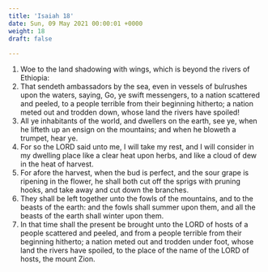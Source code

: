 ```yaml
---
title: 'Isaiah 18'
date: Sun, 09 May 2021 00:00:01 +0000
weight: 18
draft: false
  
---
```


1. Woe to the land shadowing with wings, which is beyond the rivers of Ethiopia:
2. That sendeth ambassadors by the sea, even in vessels of bulrushes upon the waters, saying, Go, ye swift messengers, to a nation scattered and peeled, to a people terrible from their beginning hitherto; a nation meted out and trodden down, whose land the rivers have spoiled!
3. All ye inhabitants of the world, and dwellers on the earth, see ye, when he lifteth up an ensign on the mountains; and when he bloweth a trumpet, hear ye.
4. For so the LORD said unto me, I will take my rest, and I will consider in my dwelling place like a clear heat upon herbs, and like a cloud of dew in the heat of harvest.
5. For afore the harvest, when the bud is perfect, and the sour grape is ripening in the flower, he shall both cut off the sprigs with pruning hooks, and take away and cut down the branches.
6. They shall be left together unto the fowls of the mountains, and to the beasts of the earth: and the fowls shall summer upon them, and all the beasts of the earth shall winter upon them.
7. In that time shall the present be brought unto the LORD of hosts of a people scattered and peeled, and from a people terrible from their beginning hitherto; a nation meted out and trodden under foot, whose land the rivers have spoiled, to the place of the name of the LORD of hosts, the mount Zion.
